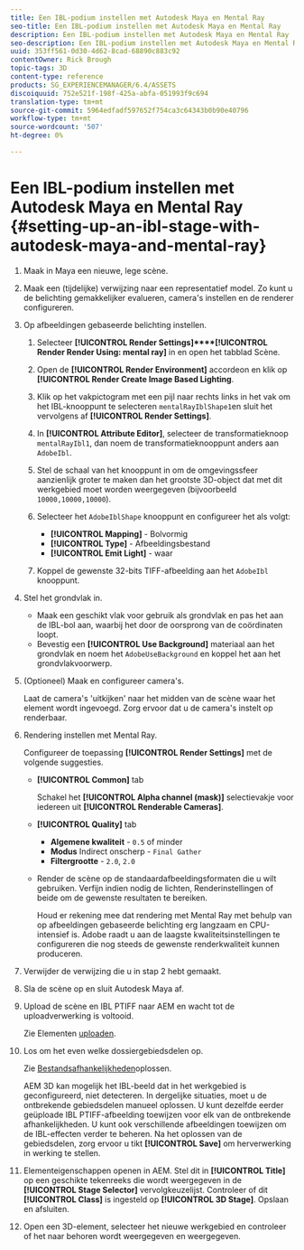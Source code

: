 ```yaml
---
title: Een IBL-podium instellen met Autodesk Maya en Mental Ray
seo-title: Een IBL-podium instellen met Autodesk Maya en Mental Ray
description: Een IBL-podium instellen met Autodesk Maya en Mental Ray
seo-description: Een IBL-podium instellen met Autodesk Maya en Mental Ray
uuid: 353ff561-0d30-4d62-8cad-68890c883c92
contentOwner: Rick Brough
topic-tags: 3D
content-type: reference
products: SG_EXPERIENCEMANAGER/6.4/ASSETS
discoiquuid: 752e521f-198f-425a-abfa-051993f9c694
translation-type: tm+mt
source-git-commit: 5964edfadf597652f754ca3c64343b0b90e40796
workflow-type: tm+mt
source-wordcount: '507'
ht-degree: 0%

---
```



# Een IBL-podium instellen met Autodesk Maya en Mental Ray {#setting-up-an-ibl-stage-with-autodesk-maya-and-mental-ray}

1. Maak in Maya een nieuwe, lege scène.

1. Maak een (tijdelijke) verwijzing naar een representatief model. Zo kunt u de belichting gemakkelijker evalueren, camera&#39;s instellen en de renderer configureren.
1. Op afbeeldingen gebaseerde belichting instellen.

   1. Selecteer **[!UICONTROL Render Settings]****[!UICONTROL Render Render Using: mental ray]** in en open het tabblad Scène.
   1. Open de **[!UICONTROL Render Environment]** accordeon en klik op **[!UICONTROL Render Create Image Based Lighting**.
   1. Klik op het vakpictogram met een pijl naar rechts links in het vak om het IBL-knooppunt te selecteren `mentalRayIblShape1`en sluit het vervolgens af **[!UICONTROL Render Settings]**.
   1. In **[!UICONTROL Attribute Editor]**, selecteer de transformatieknoop `mentalRayIbl1`, dan noem de transformatieknooppunt anders aan `AdobeIbl`.
   1. Stel de schaal van het knooppunt in om de omgevingssfeer aanzienlijk groter te maken dan het grootste 3D-object dat met dit werkgebied moet worden weergegeven (bijvoorbeeld `10000,10000,10000`).
   1. Selecteer het `AdobeIblShape` knooppunt en configureer het als volgt:

      * **[!UICONTROL Mapping]** - Bolvormig
      * **[!UICONTROL Type]** - Afbeeldingsbestand
      * **[!UICONTROL Emit Light]** - waar
   1. Koppel de gewenste 32-bits TIFF-afbeelding aan het `AdobeIbl` knooppunt.


1. Stel het grondvlak in.

   * Maak een geschikt vlak voor gebruik als grondvlak en pas het aan de IBL-bol aan, waarbij het door de oorsprong van de coördinaten loopt.
   * Bevestig een **[!UICONTROL Use Background]** materiaal aan het grondvlak en noem het `AdobeUseBackground` en koppel het aan het grondvlakvoorwerp.

1. (Optioneel) Maak en configureer camera&#39;s.

   Laat de camera&#39;s &#39;uitkijken&#39; naar het midden van de scène waar het element wordt ingevoegd. Zorg ervoor dat u de camera&#39;s instelt op renderbaar.

1. Rendering instellen met Mental Ray.

   Configureer de toepassing **[!UICONTROL Render Settings]** met de volgende suggesties.

   * **[!UICONTROL Common]** tab

      Schakel het **[!UICONTROL Alpha channel (mask)]** selectievakje voor iedereen uit **[!UICONTROL Renderable Cameras]**.

   * **[!UICONTROL Quality]** tab

      * **Algemene kwaliteit** - `0.5` of minder
      * **Modus** Indirect onscherp - `Final Gather`
      * **Filtergrootte** - `2.0`, `2.0`
   * Render de scène op de standaardafbeeldingsformaten die u wilt gebruiken. Verfijn indien nodig de lichten, Renderinstellingen of beide om de gewenste resultaten te bereiken.

      Houd er rekening mee dat rendering met Mental Ray met behulp van op afbeeldingen gebaseerde belichting erg langzaam en CPU-intensief is. Adobe raadt u aan de laagste kwaliteitsinstellingen te configureren die nog steeds de gewenste renderkwaliteit kunnen produceren.


1. Verwijder de verwijzing die u in stap 2 hebt gemaakt.

1. Sla de scène op en sluit Autodesk Maya af.

1. Upload de scène en IBL PTIFF naar AEM en wacht tot de uploadverwerking is voltooid.

   Zie Elementen [uploaden](managing-assets-touch-ui.md#uploading-assets).

1. Los om het even welke dossiergebiedsdelen op.

   Zie [Bestandsafhankelijkheden](resolve-file-dependencies.md)oplossen.

   AEM 3D kan mogelijk het IBL-beeld dat in het werkgebied is geconfigureerd, niet detecteren. In dergelijke situaties, moet u de ontbrekende gebiedsdelen manueel oplossen. U kunt dezelfde eerder geüploade IBL PTIFF-afbeelding toewijzen voor elk van de ontbrekende afhankelijkheden. U kunt ook verschillende afbeeldingen toewijzen om de IBL-effecten verder te beheren. Na het oplossen van de gebiedsdelen, zorg ervoor u tikt **[!UICONTROL Save]** om herverwerking in werking te stellen.

1. Elementeigenschappen openen in AEM. Stel dit in **[!UICONTROL Title]** op een geschikte tekenreeks die wordt weergegeven in de **[!UICONTROL Stage Selector]** vervolgkeuzelijst. Controleer of dit **[!UICONTROL Class]** is ingesteld op **[!UICONTROL 3D Stage]**. Opslaan en afsluiten.

1. Open een 3D-element, selecteer het nieuwe werkgebied en controleer of het naar behoren wordt weergegeven en weergegeven.


